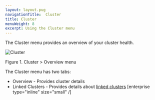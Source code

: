 ```yaml
---
layout: layout.pug
navigationTitle:  Cluster
title: Cluster
menuWeight: 8
excerpt: Using the Cluster menu
---
```


The Cluster menu provides an overview of your cluster health.

![Cluster](/dcos/1.11/img/cluster-ee.png)

Figure 1. Cluster > Overview menu

The Cluster menu has two tabs:

- Overview - Provides cluster details
- Linked Clusters - Provides details about [linked clusters](/dcos/1.11/administering-clusters/multiple-clusters/cluster-links/) [enterprise type="inline" size="small" /]
